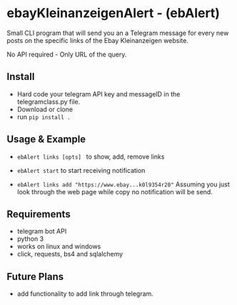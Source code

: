 # ebayKleinanzeigenAlert - (ebAlert)
Small CLI program that will send you an a Telegram message for every new posts on the specific links of the Ebay Kleinanzeigen website. 

No API required - Only URL of the query.

## Install
* Hard code your telegram API key and messageID in the telegramclass.py file. 
* Download or clone
* run ````pip install .  ````

## Usage & Example
* ```ebAlert links [opts] ``` to show, add, remove links
* ```ebAlert start``` to start receiving notification


* ```ebAlert links add "https://www.ebay...k0l9354r20"``` Assuming you just look through the web page while copy no notification will be send. 

## Requirements
* telegram bot API
* python 3
* works on linux and windows
* click, requests, bs4 and sqlalchemy 

## Future Plans

* add functionality to add link through telegram.